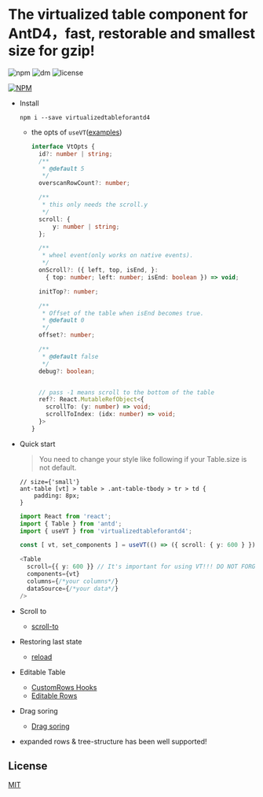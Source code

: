 # The virtualized table component for AntD4，fast, restorable and smallest size for gzip!


![npm](https://img.shields.io/npm/v/virtualizedtableforantd4)
![dm](https://img.shields.io/npm/dm/virtualizedtableforantd4)
![license](https://img.shields.io/npm/l/virtualizedtableforantd4)


[![NPM](https://nodei.co/npm/virtualizedtableforantd4.png?downloads=true&downloadRank=true&stars=true)](https://nodei.co/npm/virtualizedtableforantd4/)

+ Install

  ```shell
  npm i --save virtualizedtableforantd4
  ```

  + the opts of `useVT`([examples](https://github.com/wubostc/virtualized-table-for-antd/blob/master/test))
    ```typescript
    interface VtOpts {
      id?: number | string;
      /**
       * @default 5
       */
      overscanRowCount?: number;

      /**
       * this only needs the scroll.y
       */
      scroll: {
          y: number | string;
      };

      /**
       * wheel event(only works on native events).
       */
      onScroll?: ({ left, top, isEnd, }:
        { top: number; left: number; isEnd: boolean }) => void;

      initTop?: number;
  
      /**
       * Offset of the table when isEnd becomes true.
       * @default 0
       */
      offset?: number;

      /**
       * @default false
       */
      debug?: boolean;


      // pass -1 means scroll to the bottom of the table
      ref?: React.MutableRefObject<{
        scrollTo: (y: number) => void;
        scrollToIndex: (idx: number) => void;
      }>
    }
    ```


+ Quick start
  > You need to change your style like following if your Table.size is not default.
  
  ```less
  // size={'small'}
  ant-table [vt] > table > .ant-table-tbody > tr > td {
      padding: 8px;
  }
  ```
  ```typescript
  import React from 'react';
  import { Table } from 'antd';
  import { useVT } from 'virtualizedtableforantd4';

  const [ vt, set_components ] = useVT(() => ({ scroll: { y: 600 } }), []);

  <Table
    scroll={{ y: 600 }} // It's important for using VT!!! DO NOT FORGET!!!
    components={vt}
    columns={/*your columns*/}
    dataSource={/*your data*/}
  />
  ```

+ Scroll to
  - [scroll-to](https://github.com/wubostc/virtualized-table-for-antd/blob/master/test/scroll-to.tsx)


+ Restoring last state

  - [reload](https://github.com/wubostc/virtualized-table-for-antd/blob/master/test/reload.tsx)


+ Editable Table

  - [CustomRows Hooks](https://github.com/wubostc/virtualized-table-for-antd/blob/master/test/CustomRows%20Hooks.jsx)
  - [Editable Rows](https://github.com/wubostc/virtualized-table-for-antd/blob/master/test/Editable%20Rows.jsx)

+ Drag soring

  - [Drag soring](https://github.com/wubostc/virtualized-table-for-antd/blob/master/test/Drag%20soring.jsx)

+ expanded rows & tree-structure
  has been well supported!

## License

[MIT](LICENSE)

